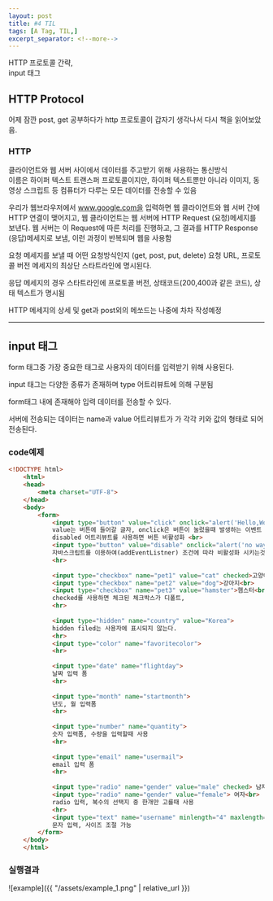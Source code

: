 ```yaml
---
layout: post
title: #4 TIL 
tags: [A Tag, TIL,]
excerpt_separator: <!--more-->
---
```

HTTP 프로토콜 간략,  
input 태그
<!--more-->

## HTTP Protocol
어제 잠깐 post, get 공부하다가 http 프로토콜이 갑자기 생각나서 다시 책을 읽어보았음. 
  
### HTTP
클라이언트와 웹 서버 사이에서 데이터를 주고받기 위해 사용하는 통신방식   
이름은 하이퍼 텍스트 트랜스퍼 프로토콜이지만, 하이퍼 텍스트뿐만 아니라 이미지, 동영상
스크립트 등 컴퓨터가 다루는 모든 데이터를 전송할 수 있음  
  
우리가 웹브라우저에서 www.google.com을 입력하면 웹 클라이언트와 웹 서버 간에 HTTP 연결이
맺어지고, 웹 클라이언트는 웹 서버에 HTTP Request (요청)메세지를 보낸다. 웹 서버는 이 Request에 따른
처리를 진행하고, 그 결과를 HTTP Response (응답)메세지로 보냄, 이런 과정이 반복되며 웹을 사용함  
  
요청 메세지를 보낼 때 어떤 요청방식인지 (get, post, put, delete) 요청 URL, 프로토콜 버전 메세지의 최상단 스타트라인에 명시된다.   
  
응답 메세지의 경우 스타트라인에 프로토콜 버전, 상태코드(200,400과 같은 코드), 상태 텍스트가 명시됨  
  
HTTP 메세지의 상세 및 get과 post외의 메쏘드는 나중에 차차 작성예정

  
---

## input 태그

form 태그중 가장 중요한 태그로 사용자의 데이터를 입력받기 위해 사용된다.   
  
input 태그는 다양한 종류가 존재하며 type 어트리뷰트에 의해 구분됨  
  
form태그 내에 존재해야 입력 데이터를 전송할 수 있다. 
  
서버에 전송되는 데이터는 name과 value 어트리뷰트가 가 각각 키와 값의 형태로 되어 전송된다.
  
### code예제

~~~html
<!DOCTYPE html>
    <html>
    <head>
        <meta charset="UTF-8">
    </head>
    <body>
        <form>
            <input type="button" value="click" onclick="alert('Hello,World')"> 
            value는 버튼에 들어갈 글자, onclick은 버튼이 눌렀을때 발생하는 이벤트
            disabled 어트리뷰트를 사용하면 버튼 비활성화 <br>
            <input type="button" value="disable" onclick="alert('no way!')" disabled>
            자바스크립트를 이용하여(addEventListner) 조건에 따라 비활성화 시키는것도 가능
            <hr>
    
            <input type="checkbox" name="pet1" value="cat" checked>고양이<br>
            <input type="checkbox" name="pet2" value="dog">강아지<br>
            <input type="checkbox" name="pet3" value="hamster">햄스터<br>
            checked를 사용하면 체크된 체크박스가 디폴트, 
            <hr>
    
            <input type="hidden" name="country" value="Korea">
            hidden filed는 사용자에 표시되지 않는다.
            <hr>
            <input type="color" name="favoritecolor">
            <hr>
    
            <input type="date" name="flightday">
            날짜 입력 폼
            <hr>
    
            <input type="month" name="startmonth">
            년도, 월 입력폼
            <hr>
    
            <input type="number" name="quantity">
            숫자 입력폼, 수량을 입력할때 사용
            <hr>
    
            <input type="email" name="usermail">
            email 입력 폼
            <hr>
    
            <input type="radio" name="gender" value="male" checked> 남자<br>
            <input type="radio" name="gender" value="female"> 여자<br>
            radio 입력, 복수의 선택지 중 한개만 고를때 사용
            <hr>
            <input type="text" name="username" minlength="4" maxlength="8" size="10">
            문자 입력, 사이즈 조절 가능
        </form>
    </body>
    </html>
~~~
  
  
### 실행결과
![example]({{ "/assets/example_1.png" | relative_url }})
